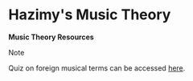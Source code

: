 # Hazimy's Music Theory
**Music Theory Resources**

>[!NOTE]
>Quiz on foreign musical terms can be accessed [here](https://hazimrsuhadi.github.io/theory/quiz.html).
